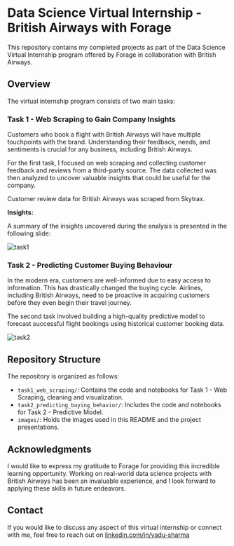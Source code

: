 # Data Science Virtual Internship - British Airways with Forage

This repository contains my completed projects as part of the Data Science Virtual Internship program offered by Forage in collaboration with British Airways.

## Overview

The virtual internship program consists of two main tasks:

### Task 1 - Web Scraping to Gain Company Insights

Customers who book a flight with British Airways will have multiple touchpoints with the brand. Understanding their feedback, needs, and sentiments is crucial for any business, including British Airways.

For the first task, I focused on web scraping and collecting customer feedback and reviews from a third-party source. The data collected was then analyzed to uncover valuable insights that could be useful for the company.

Customer review data for British Airways was scraped from Skytrax.

**Insights:**

A summary of the insights uncovered during the analysis is presented in the following slide:

![task1](https://github.com/yadus1111/british-airway-customer-review-analysis/assets/139955743/7da69a5b-48af-4d34-8563-9b354a73a8dd)


### Task 2 - Predicting Customer Buying Behaviour

In the modern era, customers are well-informed due to easy access to information. This has drastically changed the buying cycle. Airlines, including British Airways, need to be proactive in acquiring customers before they even begin their travel journey.

The second task involved building a high-quality predictive model to forecast successful flight bookings using historical customer booking data.

![task2](https://github.com/yadus1111/british-airway-customer-review-analysis/assets/139955743/ac42cea9-6e33-4136-a972-6f3a7757b695)


## Repository Structure

The repository is organized as follows:

- `task1_web_scraping/`: Contains the code and notebooks for Task 1 - Web Scraping, cleaning and visualization.
- `task2_predicting_buying_behavior/`: Includes the code and notebooks for Task 2 - Predictive Model.
- `images/`: Holds the images used in this README and the project presentations.

## Acknowledgments

I would like to express my gratitude to Forage for providing this incredible learning opportunity. Working on real-world data science projects with British Airways has been an invaluable experience, and I look forward to applying these skills in future endeavors.

## Contact

If you would like to discuss any aspect of this virtual internship or connect with me, feel free to reach out on 
[linkedin.com/in/yadu-sharma](https://www.linkedin.com/in/yadu-sharma/)


